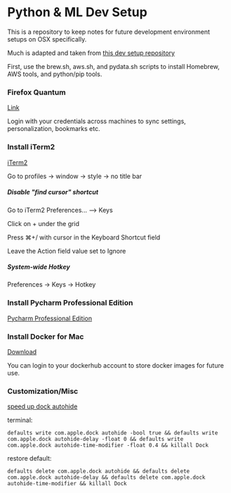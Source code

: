 # Python & ML Dev Setup

This is a repository to keep notes for future development environment setups on OSX specifically.

Much is adapted and taken from [this dev setup repository](https://github.com/donnemartin/dev-setup)

First, use the brew.sh, aws.sh, and pydata.sh scripts to install Homebrew, AWS tools, and python/pip tools. 

### Firefox Quantum
[Link](https://www.mozilla.org/en-US/firefox/)

Login with your credentials across machines to sync settings, personalization, bookmarks etc. 

### Install iTerm2
[iTerm2](https://www.iterm2.com/)

Go to profiles -> window -> style -> no title bar

##### Disable "find cursor" shortcut

Go to iTerm2 Preferences... --> Keys

Click on + under the grid

Press ⌘+/ with cursor in the Keyboard Shortcut field

Leave the Action field value set to Ignore


##### System-wide Hotkey

Preferences -> Keys -> Hotkey 

### Install Pycharm Professional Edition
[Pycharm Professional Edition](https://www.jetbrains.com/pycharm/)

### Install Docker for Mac
[Download](https://www.docker.com/docker-mac)

You can login to your dockerhub account to store docker images for future use.

### Customization/Misc
[speed up dock autohide](http://www.idownloadblog.com/2015/02/14/auto-hide-dock-no-delay-mac/)

terminal:
```
defaults write com.apple.dock autohide -bool true && defaults write com.apple.dock autohide-delay -float 0 && defaults write com.apple.dock autohide-time-modifier -float 0.4 && killall Dock
```
restore default:

```
defaults delete com.apple.dock autohide && defaults delete com.apple.dock autohide-delay && defaults delete com.apple.dock autohide-time-modifier && killall Dock
```
